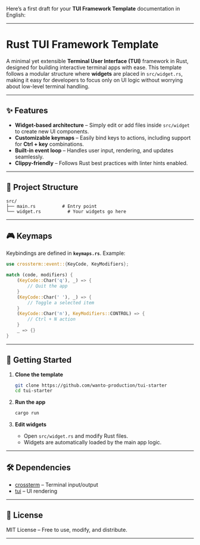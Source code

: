 Here’s a first draft for your **TUI Framework Template** documentation in English:

---

# Rust TUI Framework Template

A minimal yet extensible **Terminal User Interface (TUI)** framework in Rust, designed for building interactive terminal apps with ease.
This template follows a modular structure where **widgets** are placed in `src/widget.rs`, making it easy for developers to focus only on UI logic without worrying about low-level terminal handling.

---

## ✨ Features

* **Widget-based architecture** – Simply edit or add files inside `src/widget` to create new UI components.
* **Customizable keymaps** – Easily bind keys to actions, including support for **Ctrl + key** combinations.
* **Built-in event loop** – Handles user input, rendering, and updates seamlessly.
* **Clippy-friendly** – Follows Rust best practices with linter hints enabled.

---

## 📂 Project Structure

```
src/
├── main.rs          # Entry point
└── widget.rs          # Your widgets go here
```

---

## 🎮 Keymaps

Keybindings are defined in **`keymaps.rs`**.
Example:

```rust
use crossterm::event::{KeyCode, KeyModifiers};

match (code, modifiers) {
    (KeyCode::Char('q'), _) => {
        // Quit the app
    }
    (KeyCode::Char(' '), _) => {
        // Toggle a selected item
    }
    (KeyCode::Char('n'), KeyModifiers::CONTROL) => {
        // Ctrl + N action
    }
    _ => {}
}
```

---

## 🚀 Getting Started

1. **Clone the template**

   ```sh
   git clone https://github.com/wanto-production/tui-starter
   cd tui-starter
   ```

2. **Run the app**

   ```sh
   cargo run
   ```

3. **Edit widgets**

   * Open `src/widget.rs` and modify Rust files.
   * Widgets are automatically loaded by the main app logic.

---

## 🛠 Dependencies

* [crossterm](https://crates.io/crates/crossterm) – Terminal input/output
* [tui](https://crates.io/crates/tui) – UI rendering

---

## 📄 License

MIT License – Free to use, modify, and distribute.

---


